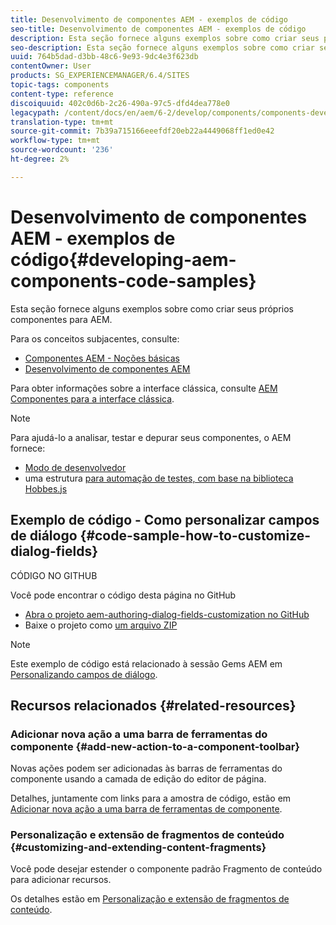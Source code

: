 ```yaml
---
title: Desenvolvimento de componentes AEM - exemplos de código
seo-title: Desenvolvimento de componentes AEM - exemplos de código
description: Esta seção fornece alguns exemplos sobre como criar seus próprios componentes para AEM.
seo-description: Esta seção fornece alguns exemplos sobre como criar seus próprios componentes para AEM.
uuid: 764b5dad-d3bb-48c6-9e93-9dc4e3f623db
contentOwner: User
products: SG_EXPERIENCEMANAGER/6.4/SITES
topic-tags: components
content-type: reference
discoiquuid: 402c0d6b-2c26-490a-97c5-dfd4dea778e0
legacypath: /content/docs/en/aem/6-2/develop/components/components-develop
translation-type: tm+mt
source-git-commit: 7b39a715166eeefdf20eb22a4449068ff1ed0e42
workflow-type: tm+mt
source-wordcount: '236'
ht-degree: 2%

---
```



# Desenvolvimento de componentes AEM - exemplos de código{#developing-aem-components-code-samples}

Esta seção fornece alguns exemplos sobre como criar seus próprios componentes para AEM.

Para os conceitos subjacentes, consulte:

* [Componentes AEM - Noções básicas](/help/sites-developing/components-basics.md)
* [Desenvolvimento de componentes AEM](/help/sites-developing/developing-components.md)

Para obter informações sobre a interface clássica, consulte [AEM Componentes para a interface clássica](/help/sites-developing/developing-components-classic.md).

>[!NOTE]
>
>Para ajudá-lo a analisar, testar e depurar seus componentes, o AEM fornece:
>
>* [Modo de desenvolvedor](/help/sites-developing/developer-mode.md)
>* uma estrutura [para automação de testes, com base na biblioteca Hobbes.js](/help/sites-developing/hobbes.md)

>



## Exemplo de código - Como personalizar campos de diálogo {#code-sample-how-to-customize-dialog-fields}

CÓDIGO NO GITHUB

Você pode encontrar o código desta página no GitHub

* [Abra o projeto aem-authoring-dialog-fields-customization no GitHub](https://github.com/Adobe-Marketing-Cloud/aem-authoring-dialog-fields-customization)
* Baixe o projeto como [um arquivo ZIP](https://github.com/Adobe-Marketing-Cloud/aem-authoring-dialog-fields-customization/archive/master.zip)

>[!NOTE]
>
>Este exemplo de código está relacionado à sessão Gems AEM em [Personalizando campos de diálogo](https://docs.adobe.com/content/ddc/en/gems/customizing-dialog-fields-in-touch-ui.html).

## Recursos relacionados {#related-resources}

### Adicionar nova ação a uma barra de ferramentas do componente {#add-new-action-to-a-component-toolbar}

Novas ações podem ser adicionadas às barras de ferramentas do componente usando a camada de edição do editor de página.

Detalhes, juntamente com links para a amostra de código, estão em [Adicionar nova ação a uma barra de ferramentas de componente](/help/sites-developing/customizing-page-authoring-touch.md#add-new-action-to-a-component-toolbar).

### Personalização e extensão de fragmentos de conteúdo {#customizing-and-extending-content-fragments}

Você pode desejar estender o componente padrão Fragmento de conteúdo para adicionar recursos.

Os detalhes estão em [Personalização e extensão de fragmentos de conteúdo](/help/sites-developing/customizing-content-fragments.md).

